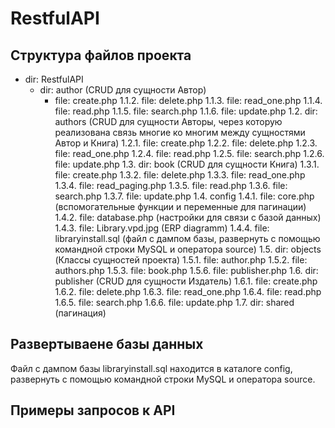 # RestfulAPI
## Структура файлов проекта

* dir: RestfulAPI
    * dir: author (CRUD для сущности Автор)
        - file: create.php
    1.1.2. file: delete.php
    1.1.3. file: read_one.php
    1.1.4. file: read.php
    1.1.5. file: search.php
    1.1.6. file: update.php
  1.2. dir: authors (CRUD для сущности Авторы, через которую реализована связь многие ко многим между сущностями Автор и Книга)
    1.2.1. file: create.php
    1.2.2. file: delete.php
    1.2.3. file: read_one.php
    1.2.4. file: read.php
    1.2.5. file: search.php
    1.2.6. file: update.php
  1.3. dir: book (CRUD для сущности Книга)
1.3.1. file: create.php
1.3.2. file: delete.php
1.3.3. file: read_one.php
1.3.4. file: read_paging.php
1.3.5. file: read.php
1.3.6. file: search.php
1.3.7. file: update.php
1.4. config
1.4.1. file: core.php (вспомогательные функции и переменные для пагинации)
1.4.2. file: database.php (настройки для связи с базой данных)
1.4.3. file: Library.vpd.jpg (ERP diagramm)
1.4.4. file: libraryinstall.sql (файл с дампом базы, развернуть с помощью командной строки MySQL и оператора source)
1.5. dir: objects (Классы сущностей проекта)
1.5.1. file: author.php
1.5.2. file: authors.php
1.5.3. file: book.php
1.5.6. file: publisher.php
1.6. dir: publisher (CRUD для сущности Издатель)
1.6.1. file: create.php
1.6.2. file: delete.php
1.6.3. file: read_one.php
1.6.4. file: read.php
1.6.5. file: search.php
1.6.6. file: update.php
1.7. dir: shared (пагинация)

## Развертываене базы данных

Файл с дампом базы libraryinstall.sql находится в каталоге config, развернуть с помощью командной строки MySQL и оператора source.

## Примеры запросов к API
